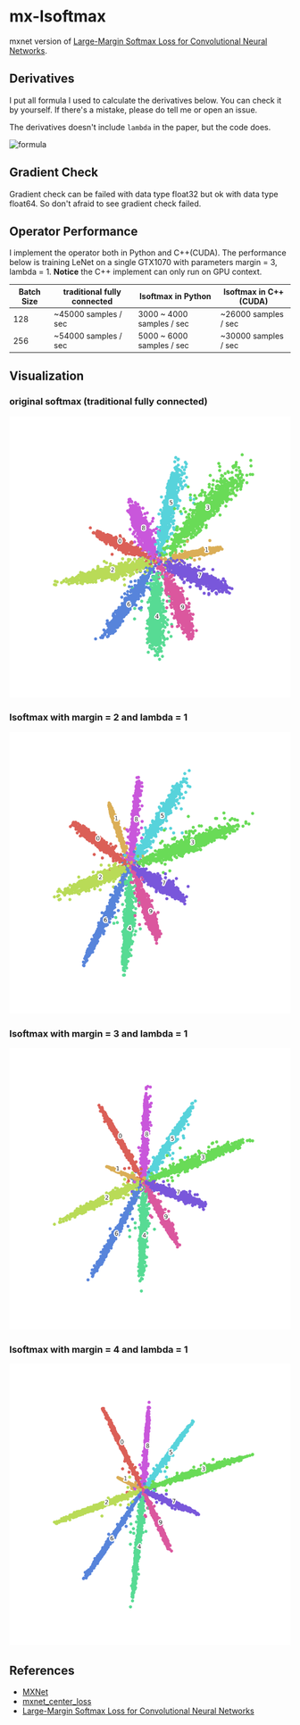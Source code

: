 mx-lsoftmax
===========

mxnet version of [Large-Margin Softmax Loss for Convolutional Neural Networks][lsoftmax].

## Derivatives

I put all formula I used to calculate the derivatives below. You can check it by yourself. If there's a mistake, please do tell me or open an issue.

The derivatives doesn't include `lambda` in the paper, but the code does.

![formula](imgs/formula.jpg)

## Gradient Check

Gradient check can be failed with data type float32 but ok with data type float64. So don't afraid to see gradient check failed.

## Operator Performance

I implement the operator both in Python and C++(CUDA). The performance below is training LeNet on a single GTX1070 with parameters margin = 3, lambda = 1. **Notice** the C++ implement can only run on GPU context.

|Batch Size     |traditional fully connected    |lsoftmax in Python         |lsoftmax in C++(CUDA)      |
|---------------|-------------------------------|---------------------------|---------------------------|
|128            |~45000 samples / sec           |3000 ~ 4000 samples / sec  |~26000 samples / sec       |
|256            |~54000 samples / sec           |5000 ~ 6000 samples / sec  |~30000 samples / sec       |

## Visualization

### original softmax (traditional fully connected)

![lsoftmax-margin-1](imgs/mnist-lsoftmax-margin-1.png)

### lsoftmax with margin = 2 and lambda = 1

![lsoftmax-margin-2](imgs/mnist-lsoftmax-margin-2.png)

### lsoftmax with margin = 3 and lambda = 1

![lsoftmax-margin-3](imgs/mnist-lsoftmax-margin-3.png)

### lsoftmax with margin = 4 and lambda = 1

![lsoftmax-margin-4](imgs/mnist-lsoftmax-margin-4.png)

## References

- [MXNet](mxnet)
- [mxnet_center_loss](mxnet-center-loss)
- [Large-Margin Softmax Loss for Convolutional Neural Networks][lsoftmax]


[mxnet]: https://github.com/dmlc/mxnet
[lsoftmax]: https://arxiv.org/pdf/1612.02295.pdf
[mxnet-center-loss]: https://github.com/pangyupo/mxnet_center_loss

